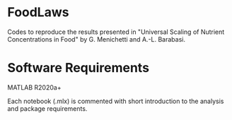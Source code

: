 # FoodLaws
Codes to reproduce the results presented in "Universal Scaling of Nutrient Concentrations in Food" by G. Menichetti and A.-L. Barabasi.

# Software Requirements
MATLAB R2020a+

Each notebook (.mlx) is commented with short introduction to the analysis and package requirements.
